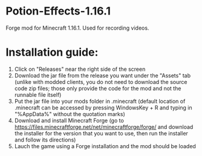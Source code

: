 # Potion-Effects-1.16.1

Forge mod for Minecraft 1.16.1. Used for recording videos.

# Installation guide:

1. Click on "Releases" near the right side of the screen
2. Download the jar file from the release you want under the "Assets" tab (unlike with modded clients, you do not need to download the source code zip files; those only provide the code for the mod and not the runnable file itself)
3. Put the jar file into your mods folder in .minecraft (default location of .minecraft can be accessed by pressing WindowsKey + R and typing in "%AppData%" without the quotation marks)
4. Download and install Minecraft Forge (go to https://files.minecraftforge.net/net/minecraftforge/forge/ and download the installer for the version that you want to use, then run the installer and follow its directions)
5. Lauch the game using a Forge installation and the mod should be loaded
